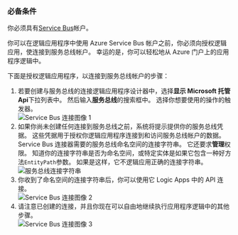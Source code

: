 ### <a name="prerequisites"></a>必备条件
你必须具有[Service Bus](https://azure.microsoft.com/services/service-bus/)帐户。  

你可以在逻辑应用程序中使用 Azure Service Bus 帐户之前，你必须向授权逻辑应用，使连接到服务总线帐户。 幸运的是，你可以轻松地从 Azure 门户上的应用程序逻辑中。  

下面是授权逻辑应用程序，以连接到服务总线帐户的步骤：  

1. 若要创建与服务总线的连接逻辑应用程序设计器中，选择**显示 Microsoft 托管 Api**下拉列表中。 然后输入**服务总线**的搜索框中。 选择你想要使用的操作的触发器。  
    ![Service Bus 连接图像 1](./media/connectors-create-api-servicebus/servicebus-1.png)  
2. 如果你尚未创建任何连接到服务总线之前，系统将提示提供你的服务总线凭据。 这些凭据用于授权你逻辑应用程序连接到和访问服务总线帐户的数据。 Service Bus 连接器需要的服务总线命名空间的连接字符串。 它还要求**管理**权限。 知道你的连接字符串是否为命名空间，或特定实体是如果它包含一种好方法`EntityPath`参数。 如果是这样，它不逻辑应用正确的连接字符串。  
    ![服务总线连接字符串](./media/connectors-create-api-servicebus/connectionstring.png)
3. 你收到了命名空间的连接字符串后，你可以使用它 Logic Apps 中的 API 连接。  
    ![Service Bus 连接图像 2](./media/connectors-create-api-servicebus/servicebus-2.png)  
4. 请注意已创建的连接，并且你现在可以自由地继续执行应用程序逻辑中的其他步骤。  
    ![Service Bus 连接图像 3](./media/connectors-create-api-servicebus/servicebus-3.png)   

